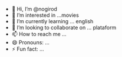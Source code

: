 - 👋 Hi, I’m @nogirod
- 👀 I’m interested in ...movies 
- 🌱 I’m currently learning ... english 
- 💞️ I’m looking to collaborate on ... plataform
- 📫 How to reach me ...
- 😄 Pronouns: ...
- ⚡ Fun fact: ...

<!---
nogirod/nogirod is a ✨ special ✨ repository because its `README.md` (this file) appears on your GitHub profile.
You can click the Preview link to take a look at your changes.
--->
